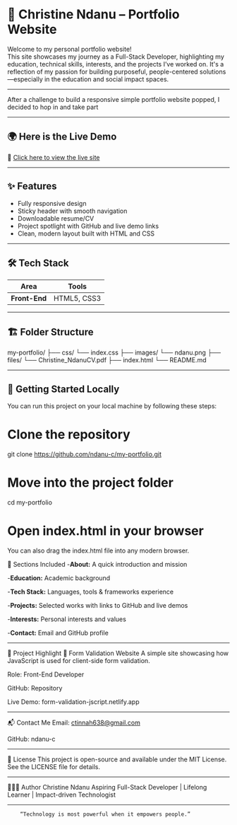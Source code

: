 # 💼 Christine Ndanu – Portfolio Website

Welcome to my personal portfolio website!  
This site showcases my journey as a Full-Stack Developer, highlighting my education, technical skills, interests, and the projects I’ve worked on. It's a reflection of my passion for building purposeful, people-centered solutions—especially in the education and social impact spaces.

---

After a challenge to build a responsive simple portfolio website popped, I decided to hop in and take part

---

## 🌍 Here is the Live Demo

🔗 [Click here to view the live site](https://ndanu-c-portfolio.netlify.app/)

---

## ✨ Features

- Fully responsive design
- Sticky header with smooth navigation
- Downloadable resume/CV
- Project spotlight with GitHub and live demo links
- Clean, modern layout built with HTML and CSS

---

## 🛠 Tech Stack

| Area         | Tools                                      |
|--------------|---------------------------------------------|
| **Front-End**| HTML5, CSS3                   |


---

## 🏗️ Folder Structure

my-portfolio/
├── css/
 └── index.css
├── images/
 └── ndanu.png
├── files/
 └── Christine_NdanuCV.pdf
├── index.html
└── README.md

---

## 🚀 Getting Started Locally

You can run this project on your local machine by following these steps:


# Clone the repository
git clone https://github.com/ndanu-c/my-portfolio.git

# Move into the project folder
cd my-portfolio

# Open index.html in your browser
You can also drag the index.html file into any modern browser.

📂 Sections Included
-**About:** A quick introduction and mission

-**Education:** Academic background

-**Tech Stack:** Languages, tools & frameworks experience

-**Projects:** Selected works with links to GitHub and live demos

-**Interests:** Personal interests and values

-**Contact:** Email and GitHub profile

---

📜 Project Highlight
🔹 Form Validation Website
A simple site showcasing how JavaScript is used for client-side form validation.

Role: Front-End Developer

GitHub: Repository

Live Demo: form-validation-jscript.netlify.app

---

📬 Contact Me
Email: ctinnah638@gmail.com

GitHub: ndanu-c

---
🪪 License
This project is open-source and available under the MIT License.
See the LICENSE file for details.

---
👩🏽‍💻 Author
Christine Ndanu
Aspiring Full-Stack Developer | Lifelong Learner | Impact-driven Technologist

---


        “Technology is most powerful when it empowers people.”










